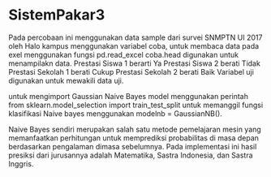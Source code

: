 # SistemPakar3
Pada percobaan ini menggunakan data sample dari survei SNMPTN UI 2017 oleh Halo kampus 
menggunakan variabel coba, untuk membaca data pada exel menggunakan fungsi pd.read_excel
coba.head digunakan untuk menampilakn data.
Prestasi Siswa 1 berarti Ya 
Prestasi Siswa 2 berati Tidak
Prestasi Sekolah 1 berati Cukup
Prestasi Sekolah 2 berati Baik
Variabel uji digunakan untuk mewakili data uji.

untuk mengimport Gaussian Naive Bayes model menggunakan perintah from sklearn.model_selection import train_test_split
untuk memanggil fungsi klasifikasi Naive bayes menggunakan modelnb = GaussianNB(). 

Naive Bayes sendiri merupakan salah satu metode pemelajaran mesin yang memanfaatkan perhitungan untuk memprediksi probabilitas di masa depan 
berdasarkan pengalaman dimasa sebelumnya. Pada implementasi ini hasil presiksi dari jurusannya adalah Matematika, Sastra Indonesia, dan Sastra Inggris.
